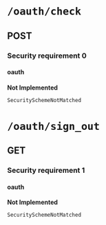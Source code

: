 # `/oauth/check`

## POST

### Security requirement 0

#### oauth

**Not Implemented**

    SecuritySchemeNotMatched

# `/oauth/sign_out`

## GET

### Security requirement 1

#### oauth

**Not Implemented**

    SecuritySchemeNotMatched
